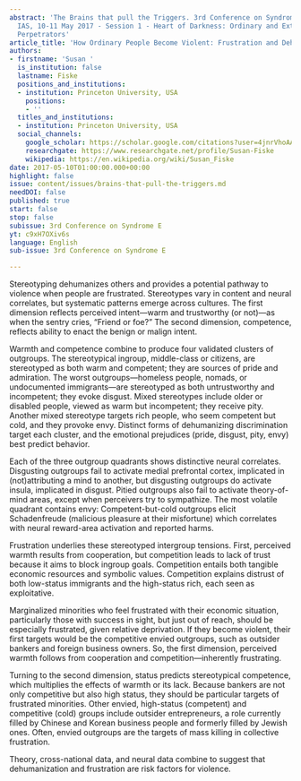 ```yaml
---
abstract: 'The Brains that pull the Triggers. 3rd Conference on Syndrome E, Paris
  IAS, 10-11 May 2017 - Session 1 - Heart of Darkness: Ordinary and Extraordinary
  Perpetrators'
article_title: 'How Ordinary People Become Violent: Frustration and Dehumanization'
authors:
- firstname: 'Susan '
  is_institution: false
  lastname: Fiske
  positions_and_institutions:
  - institution: Princeton University, USA
    positions:
    - ''
  titles_and_institutions:
  - institution: Princeton University, USA
  social_channels:
    google_scholar: https://scholar.google.com/citations?user=4jnrVhoAAAAJ&hl=en
    researchgate: https://www.researchgate.net/profile/Susan-Fiske
    wikipedia: https://en.wikipedia.org/wiki/Susan_Fiske
date: 2017-05-10T01:00:00.000+00:00
highlight: false
issue: content/issues/brains-that-pull-the-triggers.md
needDOI: false
published: true
start: false
stop: false
subissue: 3rd Conference on Syndrome E
yt: c9xH7OXiv6s
language: English
sub-issue: 3rd Conference on Syndrome E

---
```

Stereotyping dehumanizes others and provides a potential pathway to violence when people are frustrated. Stereotypes vary in content and neural correlates, but systematic patterns emerge across cultures. The first dimension reflects perceived intent—warm and trustworthy (or not)—as when the sentry cries, “Friend or foe?” The second dimension, competence, reflects ability to enact the benign or malign intent.

Warmth and competence combine to produce four validated clusters of outgroups. The stereotypical ingroup, middle-class or citizens, are stereotyped as both warm and competent; they are sources of pride and admiration. The worst outgroups—homeless people, nomads, or undocumented immigrants—are stereotyped as both untrustworthy and incompetent; they evoke disgust. Mixed stereotypes include older or disabled people, viewed as warm but incompetent; they receive pity. Another mixed stereotype targets rich people, who seem competent but cold, and they provoke envy. Distinct forms of dehumanizing discrimination target each cluster, and the emotional prejudices (pride, disgust, pity, envy) best predict behavior.

Each of the three outgroup quadrants shows distinctive neural correlates. Disgusting outgroups fail to activate medial prefrontal cortex, implicated in (not)attributing a mind to another, but disgusting outgroups do activate insula, implicated in disgust. Pitied outgroups also fail to activate theory-of-mind areas, except when perceivers try to sympathize. The most volatile quadrant contains envy: Competent-but-cold outgroups elicit Schadenfreude (malicious pleasure at their misfortune) which correlates with neural reward-area activation and reported harms.

Frustration underlies these stereotyped intergroup tensions. First, perceived warmth results from cooperation, but competition leads to lack of trust because it aims to block ingroup goals. Competition entails both tangible economic resources and symbolic values. Competition explains distrust of both low-status immigrants and the high-status rich, each seen as exploitative.

Marginalized minorities who feel frustrated with their economic situation, particularly those with success in sight, but just out of reach, should be especially frustrated, given relative deprivation. If they become violent, their first targets would be the competitive envied outgroups, such as outsider bankers and foreign business owners. So, the first dimension, perceived warmth follows from cooperation and competition—inherently frustrating.

Turning to the second dimension, status predicts stereotypical competence, which multiplies the effects of warmth or its lack. Because bankers are not only competitive but also high status, they should be particular targets of frustrated minorities. Other envied, high-status (competent) and competitive (cold) groups include outsider entrepreneurs, a role currently filled by Chinese and Korean business people and formerly filled by Jewish ones. Often, envied outgroups are the targets of mass killing in collective frustration.

Theory, cross-national data, and neural data combine to suggest that dehumanization and frustration are risk factors for violence.

<Youtube yt="c9xH7OXiv6s" caption="How Ordinary People Become Violent: Frustration and Dehumanization" start="false" stop="false"></Youtube>